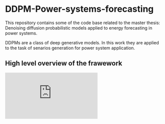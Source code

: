 # DDPM-Power-systems-forecasting

This repository contains some of the code base related to the master thesis: Denoising diffusion probabilistic models applied to energy forecasting in power systems.

DDPMs are a class of deep generative models. In this work they are applied to the task of senarios generation for power system application.

## High level overview of the frawework

![graphical_abstract.pdf](https://github.com/EstebanHernandezCapel/DDPM-Power-systems-forecasting/imgs/graphical_abstract.pdf)
